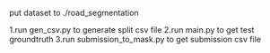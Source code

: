 put dataset to ./road_segmentation

1.run gen_csv.py to generate split csv file
2.run main.py to get test groundtruth
3.run submission_to_mask.py to get submission csv file
